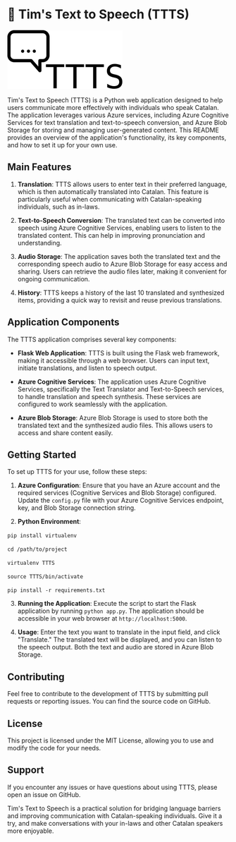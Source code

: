 # 🚧 Tim's Text to Speech (TTTS)

![logo](g13588.png)

Tim's Text to Speech (TTTS) is a Python web application designed to help users communicate more effectively with individuals who speak Catalan. The application leverages various Azure services, including Azure Cognitive Services for text translation and text-to-speech conversion, and Azure Blob Storage for storing and managing user-generated content. This README provides an overview of the application's functionality, its key components, and how to set it up for your own use.

## Main Features

1. **Translation**: TTTS allows users to enter text in their preferred language, which is then automatically translated into Catalan. This feature is particularly useful when communicating with Catalan-speaking individuals, such as in-laws.

2. **Text-to-Speech Conversion**: The translated text can be converted into speech using Azure Cognitive Services, enabling users to listen to the translated content. This can help in improving pronunciation and understanding.

3. **Audio Storage**: The application saves both the translated text and the corresponding speech audio to Azure Blob Storage for easy access and sharing. Users can retrieve the audio files later, making it convenient for ongoing communication.

4. **History**: TTTS keeps a history of the last 10 translated and synthesized items, providing a quick way to revisit and reuse previous translations.

## Application Components

The TTTS application comprises several key components:

- **Flask Web Application**: TTTS is built using the Flask web framework, making it accessible through a web browser. Users can input text, initiate translations, and listen to speech output.

- **Azure Cognitive Services**: The application uses Azure Cognitive Services, specifically the Text Translator and Text-to-Speech services, to handle translation and speech synthesis. These services are configured to work seamlessly with the application.

- **Azure Blob Storage**: Azure Blob Storage is used to store both the translated text and the synthesized audio files. This allows users to access and share content easily.

## Getting Started

To set up TTTS for your use, follow these steps:

1. **Azure Configuration**: Ensure that you have an Azure account and the required services (Cognitive Services and Blob Storage) configured. Update the `config.py` file with your Azure Cognitive Services endpoint, key, and Blob Storage connection string.

2. **Python Environment**: 

``pip install virtualenv``

``cd /path/to/project``

``virtualenv TTTS``

``source TTTS/bin/activate``

``pip install -r requirements.txt``




3. **Running the Application**: Execute the script to start the Flask application by running `python app.py`. The application should be accessible in your web browser at `http://localhost:5000`.

4. **Usage**: Enter the text you want to translate in the input field, and click "Translate." The translated text will be displayed, and you can listen to the speech output. Both the text and audio are stored in Azure Blob Storage.

## Contributing

Feel free to contribute to the development of TTTS by submitting pull requests or reporting issues. You can find the source code on GitHub.

## License

This project is licensed under the MIT License, allowing you to use and modify the code for your needs.

## Support

If you encounter any issues or have questions about using TTTS, please open an issue on GitHub.

Tim's Text to Speech is a practical solution for bridging language barriers and improving communication with Catalan-speaking individuals. Give it a try, and make conversations with your in-laws and other Catalan speakers more enjoyable.
